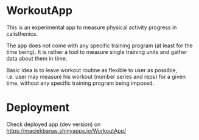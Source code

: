 
<!-- README.md is generated from README.Rmd. Please edit that file -->

# WorkoutApp

<!-- badges: start -->
<!-- badges: end -->

This is an experimental app to measure physical activity progress in
calisthenics.

The app does not come with any specific training program (at least for
the time being). It is rather a tool to measure single training units
and gather data about them in time.

Basic idea is to leave workout routine as flexible to user as possible,
i.e. user may measure his workout (number series and reps) for a given
time, without any specific training program being imposed.

# Deployment

Check deployed app (dev version) on
<https://maciekbanas.shinyapps.io/WorkoutApp/>
